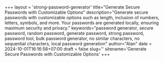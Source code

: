 +++
layout = 'strong-password-generator'
title="Generate Secure Passwords with Customizable Options"
description="Generate secure passwords with customizable options such as length, inclusion of numbers, letters, symbols, and more. Your passwords are generated locally, ensuring maximum security and privacy."
keywords="password generator, secure password, random password, generate password, strong password, password tool, bulk password generator, no similar characters, no sequential characters, local password generation"
author="Alan"
date = 2024-10-01T16:16:58+07:00
draft = false
slug=''
sitename='Generate Secure Passwords with Customizable Options'
+++